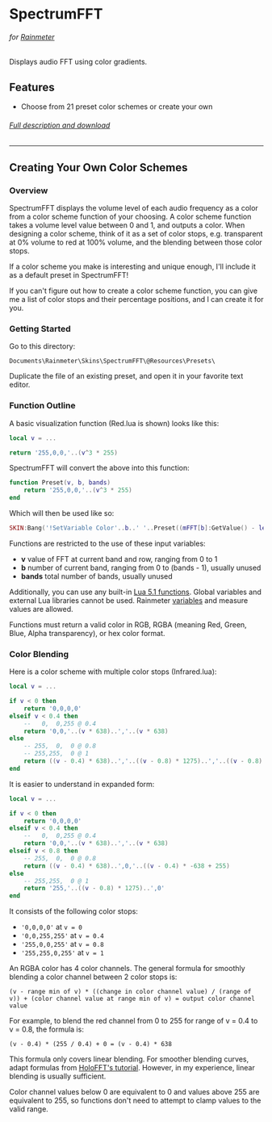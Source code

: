 # SpectrumFFT
###### for [Rainmeter](https://www.rainmeter.net/)
Displays audio FFT using color gradients.

## Features

* Choose from 21 preset color schemes or create your own

###### [Full description and download](https://www.deviantart.com/killall-q/art/SpectrumFFT-907830283)

---

## Creating Your Own Color Schemes

### Overview

SpectrumFFT displays the volume level of each audio frequency as a color from a color scheme function of your choosing. A color scheme function takes a volume level value between 0 and 1, and outputs a color. When designing a color scheme, think of it as a set of color stops, e.g. transparent at 0% volume to red at 100% volume, and the blending between those color stops.

If a color scheme you make is interesting and unique enough, I'll include it as a default preset in SpectrumFFT!

If you can't figure out how to create a color scheme function, you can give me a list of color stops and their percentage positions, and I can create it for you.

### Getting Started

Go to this directory:

    Documents\Rainmeter\Skins\SpectrumFFT\@Resources\Presets\

Duplicate the file of an existing preset, and open it in your favorite text editor.

### Function Outline

A basic visualization function (Red.lua is shown) looks like this:
```lua
local v = ...

return '255,0,0,'..(v^3 * 255)
```
SpectrumFFT will convert the above into this function:
```lua
function Preset(v, b, bands)
    return '255,0,0,'..(v^3 * 255)
end
```
Which will then be used like so:
```lua
SKIN:Bang('!SetVariable Color'..b..' '..Preset((mFFT[b]:GetValue() - levelMin) / levelRange, b, bands))
```

Functions are restricted to the use of these input variables:

* __v__
value of FFT at current band and row, ranging from 0 to 1
* __b__
number of current band, ranging from 0 to (bands - 1), usually unused
* __bands__
total number of bands, usually unused

Additionally, you can use any built-in [Lua 5.1 functions](http://www.lua.org/manual/5.1/#index). Global variables and external Lua libraries cannot be used. Rainmeter [variables](https://docs.rainmeter.net/manual/lua-scripting/#GetVariable) and measure values are allowed.

Functions must return a valid color in RGB, RGBA (meaning Red, Green, Blue, Alpha transparency), or hex color format.

### Color Blending

Here is a color scheme with multiple color stops (Infrared.lua):
```lua
local v = ...

if v < 0 then
    return '0,0,0,0'
elseif v < 0.4 then
    --   0,  0,255 @ 0.4
    return '0,0,'..(v * 638)..','..(v * 638)
else
    -- 255,  0,  0 @ 0.8
    -- 255,255,  0 @ 1
    return ((v - 0.4) * 638)..','..((v - 0.8) * 1275)..','..((v - 0.8) * -638)
end
```
It is easier to understand in expanded form:
```lua
local v = ...

if v < 0 then
    return '0,0,0,0'
elseif v < 0.4 then
    --   0,  0,255 @ 0.4
    return '0,0,'..(v * 638)..','..(v * 638)
elseif v < 0.8 then
    -- 255,  0,  0 @ 0.8
    return ((v - 0.4) * 638)..',0,'..((v - 0.4) * -638 + 255)
else
    -- 255,255,  0 @ 1
    return '255,'..((v - 0.8) * 1275)..',0'
end
```
It consists of the following color stops:
* ```'0,0,0,0'``` at ```v = 0```
* ```'0,0,255,255'``` at ```v = 0.4```
* ```'255,0,0,255'``` at ```v = 0.8```
* ```'255,255,0,255'``` at ```v = 1```

An RGBA color has 4 color channels. The general formula for smoothly blending a color channel between 2 color stops is:
```
(v - range min of v) * ((change in color channel value) / (range of v)) + (color channel value at range min of v) = output color channel value
```
For example, to blend the red channel from 0 to 255 for range of v = 0.4 to v = 0.8, the formula is:
```
(v - 0.4) * (255 / 0.4) + 0 = (v - 0.4) * 638
```
This formula only covers linear blending. For smoother blending curves, adapt formulas from [HoloFFT's tutorial](https://github.com/killall-q/HoloFFT#value-scaling). However, in my experience, linear blending is usually sufficient.

Color channel values below 0 are equivalent to 0 and values above 255 are equivalent to 255, so functions don't need to attempt to clamp values to the valid range.
